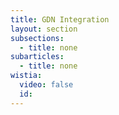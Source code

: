 ```yaml
---
title: GDN Integration
layout: section
subsections:
  - title: none
subarticles:
  - title: none
wistia:
  video: false
  id:
---
```

